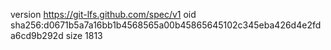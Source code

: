 version https://git-lfs.github.com/spec/v1
oid sha256:d0671b5a7a16bb1b4568565a00b45865645102c345eba426d4e2fda6cd9b292d
size 1813
